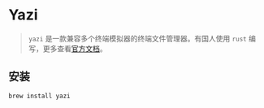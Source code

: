 # Yazi

> `yazi` 是一款兼容多个终端模拟器的终端文件管理器。有国人使用 `rust` 编写，更多查看[官方文档](https://yazi-rs.github.io/)。

## 安装

```sh
brew install yazi
```
